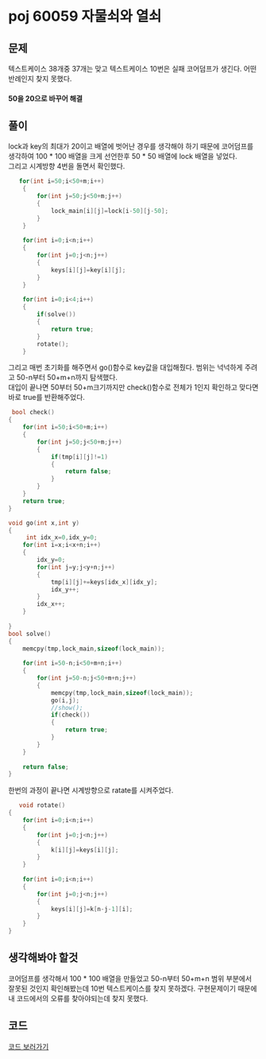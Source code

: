 # poj 60059 자물쇠와 열쇠

## 문제
텍스트케이스 38개중 37개는 맞고 텍스트케이스 10번은 실패 코어덤프가 생긴다.
어떤 반례인지 찾지 못했다. 
#### 50을 20으로 바꾸어 해결
## 풀이

lock과 key의 최대가 20이고 배열에 벗어난 경우를 생각해야 하기 때문에 코어덤프를 생각하여 100 * 100 배열을 크게 선언한후 50 * 50 배열에 lock 배열을 넣었다.
<br/>
그리고 시계방향 4번을 돌면서 확인했다.

```C++
   for(int i=50;i<50+m;i++)
    {
        for(int j=50;j<50+m;j++)
        {
            lock_main[i][j]=lock[i-50][j-50];
        }
    }
    
    for(int i=0;i<n;i++)
    {
        for(int j=0;j<n;j++)
        {
            keys[i][j]=key[i][j];
        }
    }
    
    for(int i=0;i<4;i++)
    {
        if(solve())
        {
            return true;
        }
        rotate();
    }

```
그리고 매번 초기화를 해주면서 go()함수로 key값을 대입해줬다. 범위는 넉넉하게 주려고 50-n부터 50+m+n까지 탐색했다.
<br/>
대입이 끝나면 50부터 50+m크기까지만 check()함수로 전체가 1인지 확인하고 맞다면 바로 true를 반환해주었다.
```C++
 bool check()
{
    for(int i=50;i<50+m;i++)
    {
        for(int j=50;j<50+m;j++)
        {
            if(tmp[i][j]!=1)
            {
                return false;
            }
        }
    }
    return true;
}

void go(int x,int y)
{
     int idx_x=0,idx_y=0;
    for(int i=x;i<x+n;i++)
    {
        idx_y=0;
        for(int j=y;j<y+n;j++)
        {
            tmp[i][j]+=keys[idx_x][idx_y];
            idx_y++;
        }
        idx_x++;
    }
    
}
bool solve()
{
    memcpy(tmp,lock_main,sizeof(lock_main));
    
    for(int i=50-n;i<50+m+n;i++)
    {
        for(int j=50-n;j<50+m+n;j++)
        {
            memcpy(tmp,lock_main,sizeof(lock_main));
            go(i,j);
            //show();
            if(check())
            {
                return true;
            }
        }
    }
    
    return false;
}

```
한번의 과정이 끝나면 시계방향으로 ratate를 시켜주었다.
```C++
   void rotate()
{
    for(int i=0;i<n;i++)
    {
        for(int j=0;j<n;j++)
        {
            k[i][j]=keys[i][j];
        }
    }
    
    for(int i=0;i<n;i++)
    {
        for(int j=0;j<n;j++)
        {
            keys[i][j]=k[n-j-1][i];
        }
    }
}

```



## 생각해봐야 할것
코어덤프를 생각해서 100 * 100 배열을 만들었고 50-n부터 50+m+n 범위 부분에서 잘못된 것인지 확인해봤는데 10번 텍스트케이스를 찾지 못하겠다.
구현문제이기 때문에 내 코드에서의 오류를 찾아야되는데 찾지 못했다.



## 코드
[코드 보러가기](./poj60059.cpp)
